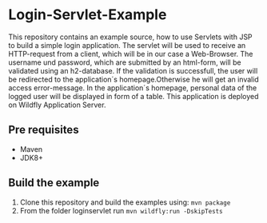 # Login-Servlet-Example

This repository contains an example source, how to use Servlets with JSP to build a simple
login application. The servlet will be used to receive an HTTP-request from
a client, which will be in our case a Web-Browser. The username und password, which
are submitted by an html-form, will be validated using an h2-database. If the validation
is successfull, the user will be redirected to the application´s homepage.Otherwise
he will get an invalid access error-message. In the application´s homepage, personal data of
the logged user will be displayed in form of a table. This application is deployed on Wildfly
Application Server.



## Pre requisites
 * Maven
 * JDK8+
 
## Build the example
 1. Clone this repository and build the examples using:
     `mvn package`
 2. From the folder loginservlet run
     `mvn wildfly:run -DskipTests`
